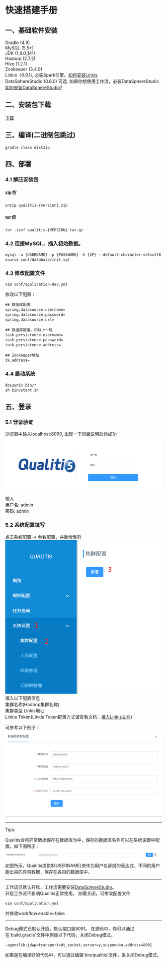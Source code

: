 # 快速搭建手册

## 一、基础软件安装
Gradle (4.9)  
MySQL (5.5+)  
JDK (1.8.0_141)  
Hadoop (2.7.2)  
Hive (1.2.1)   
Zookeeper (3.4.9)  
Linkis（0.9.1), 必装Spark引擎。[如何安装Linkis](https://github.com/WeBankFinTech/Linkis)  
DataSphereStudio (0.6.0) 可选. 如果你想使用工作流，必装DataSphereStudio [如何安装DataSphereStudio?](https://github.com/WeBankFinTech/DataSphereStudio)

## 二、安装包下载
[下载](https://github.com/WeBankFinTech/Qualitis/releases)

## 三、编译(二进制包跳过)
```
gradle clean distZip
```

## 四、部署
### 4.1 解压安装包
##### zip包
```
unzip qualitis-{version}.zip
```

##### tar包
```
tar -zxvf qualitis-{VERSION}.tar.gz
```

### 4.2 连接MySQL，插入初始数据。
```
mysql -u {USERNAME} -p {PASSWORD} -h {IP} --default-character-set=utf8
source conf/database/init.sql
```

### 4.3 修改配置文件
```
vim conf/application-dev.yml
```
修改以下配置：
```
## 数据库配置
spring.datasource.username=
spring.datasource.password=
spring.datasource.url=

## 数据库配置，和以上一致
task.persistence.username=
task.persistence.password=
task.persistence.address=

## Zookeeper地址
zk.address=
```

### 4.4 启动系统
```
dos2unix bin/*
sh bin/start.sh
```

## 五、登录
### 5.1 登录验证
浏览器中输入localhost:8090, 出现一下页面说明启动成功  
![登录验证图片](../../../images/zh_CN/ch1/登录.png)  
输入  
用户名: admin  
密码: admin  

### 5.2 系统配置填写
点击系统配置 -> 参数配置，并新增集群
![系统配置](../../../images/zh_CN/ch1/系统配置.png)  
填入以下配置信息：  
集群名称(Hadoop集群名称)  
集群类型
Linkis地址  
Linkis Token(Linkis Token配置方式请查看文档：[接入Linkis文档](接入Linkis文档.md))  

可参考以下例子：
![](../../../images/zh_CN/ch1/规则配置样例.png)

---

Tips:

Qualitis会将异常数据保存在数据库当中，保存的数据库名称可以在系统设置中配置，如下图所示：
![](../../../images/zh_CN/ch1/异常数据数据库配置.png)
如图所示，Qualitis提供${USERNAME}来作为用户名替换的表达式，不同的用户跑出来的异常数据，保存在各自的数据库中。

---

工作流已默认开启，工作流需要安装[DataSphereStudio](https://github.com/WeBankFinTech/DataSphereStudio)。  
开启工作流不影响Qualitis正常使用。
如需关闭，可修改配置文件
```
vim conf/application.yml
```
并修改workflow.enable=false

---

Debug模式已默认开启，默认端口是8091。
在源码中，你可以通过在'build.gradle'文件中删除以下代码，关闭Debug模式。
```
-agentlib:jdwp=transport=dt_socket,server=y,suspend=n,address=8091
```
如果是在编译好的代码中，可以通过编辑'bin/qualitis'文件，来关闭Debug模式。